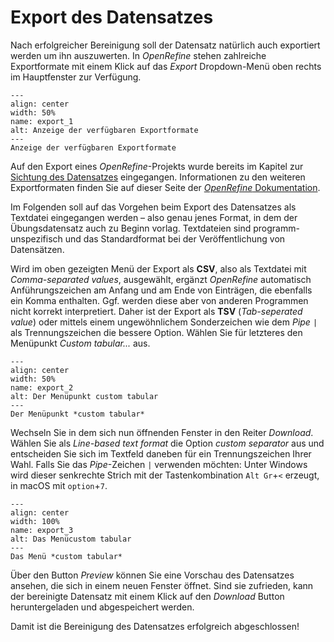 # Export des Datensatzes

Nach erfolgreicher Bereinigung soll der Datensatz natürlich auch exportiert werden um ihn auszuwerten. In *OpenRefine* stehen zahlreiche Exportformate mit einem Klick auf das *Export* Dropdown-Menü oben rechts im Hauptfenster zur Verfügung.

```{figure} ../../assets/bereinigung/openRefine/export/export_1.png
---
align: center
width: 50%
name: export_1
alt: Anzeige der verfügbaren Exportformate
---
Anzeige der verfügbaren Exportformate
```
Auf den Export eines *OpenRefine*-Projekts wurde bereits im Kapitel zur [Sichtung des Datensatzes](./3_sichtung.md#export-eines-openrefine-projekts) eingegangen. Informationen zu den weiteren Exportformaten finden Sie auf dieser Seite der <a href="https://openrefine.org/docs/manual/exporting#export-data" class="external-link" target="_blank">*OpenRefine* Dokumentation</a>.

Im Folgenden soll auf das Vorgehen beim Export des Datensatzes als Textdatei eingegangen werden – also genau jenes Format, in dem der Übungsdatensatz auch zu Beginn vorlag. Textdateien sind programm-unspezifisch und das Standardformat bei der Veröffentlichung von Datensätzen.

Wird im oben gezeigten Menü der Export als **CSV**, also als Textdatei mit *Comma-separated values*, ausgewählt, ergänzt *OpenRefine* automatisch Anführungszeichen am Anfang und am Ende von Einträgen, die ebenfalls ein Komma enthalten. Ggf. werden diese aber von anderen Programmen nicht korrekt interpretiert. Daher ist der Export als **TSV** (*Tab-seperated value*) oder mittels einem ungewöhnlichem Sonderzeichen wie dem *Pipe* `|` als Trennungszeichen die bessere Option. Wählen Sie für letzteres den Menüpunkt *Custom tabular...* aus.

```{figure} ../../assets/bereinigung/openRefine/export/export_2.png
---
align: center
width: 50%
name: export_2
alt: Der Menüpunkt custom tabular
---
Der Menüpunkt *custom tabular*
```

Wechseln Sie in dem sich nun öffnenden Fenster in den Reiter *Download*.
Wählen Sie als *Line-based text format* die Option *custom separator* aus und entscheiden Sie sich im Textfeld daneben für ein Trennungszeichen Ihrer Wahl. Falls Sie das *Pipe*-Zeichen `|` verwenden möchten: Unter Windows wird dieser senkrechte Strich mit der Tastenkombination `Alt Gr`+`<` erzeugt, in macOS mit `option`+`7`.

```{figure} ../../assets/bereinigung/openRefine/export/export_3.png
---
align: center
width: 100%
name: export_3
alt: Das Menücustom tabular
---
Das Menü *custom tabular*
```

Über den Button *Preview* können Sie eine Vorschau des Datensatzes ansehen, die sich in einem neuen Fenster öffnet. Sind sie zufrieden, kann der bereinigte Datensatz mit einem Klick auf den *Download* Button heruntergeladen und abgespeichert werden.

Damit ist die Bereinigung des Datensatzes erfolgreich abgeschlossen!
